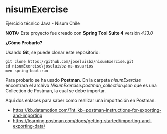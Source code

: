 # nisumExercise
Ejercicio técnico Java - Nisum Chile

**NOTA:**
Este proyecto fue creado con **Spring Tool Suite 4** versión *4.13.0*

**¿Cómo Probarlo?**

Usando **Git**, se puede clonar este repositorio:
```
git clone https://github.com/joseluisbz/nisumExercise.git
cd nisumExercise\joseluisbz-ms-usuarios
mvn spring-boot:run
```

Para probarlo se ha usado **Postman**.
En la carpeta *nisumExercise* encontrará el archivo *NisumExercise.postman_collection.json* que es una Collection de Postman, la cual se debe importar.

Aquí dos enlaces para saber como realizar una importación en Postman.
- https://kb.datamotion.com/?ht_kb=postman-instructions-for-exporting-and-importing
- https://learning.postman.com/docs/getting-started/importing-and-exporting-data/


